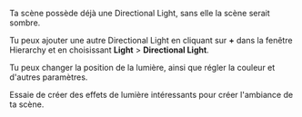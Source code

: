 Ta scène possède déjà une Directional Light, sans elle la scène serait sombre.

Tu peux ajouter une autre Directional Light en cliquant sur **+** dans la fenêtre Hierarchy et en choisissant **Light** > **Directional Light**.

Tu peux changer la position de la lumière, ainsi que régler la couleur et d'autres paramètres.

Essaie de créer des effets de lumière intéressants pour créer l'ambiance de ta scène. 
